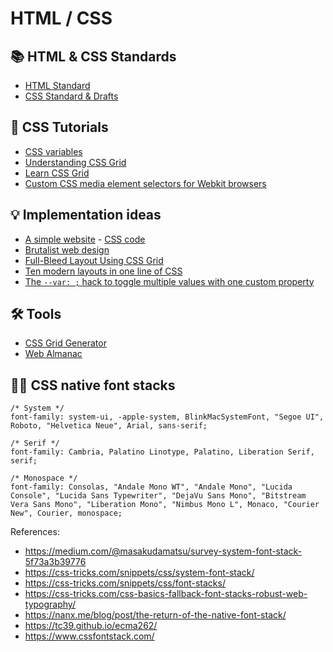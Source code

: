 # HTML / CSS

## 📚 HTML & CSS Standards

+ [HTML Standard](https://html.spec.whatwg.org/multipage/)
+ [CSS Standard & Drafts](https://www.w3.org/Style/CSS/)

## 📓 CSS Tutorials

+ [CSS variables](https://developer.mozilla.org/en-US/docs/Web/CSS/Using_CSS_variables)
+ [Understanding CSS Grid](https://www.smashingmagazine.com/2020/01/understanding-css-grid-container/)
+ [Learn CSS Grid](https://learncssgrid.com/)
+ [Custom CSS media element selectors for Webkit browsers](https://stackoverflow.com/a/33948255/2370385)

## 💡 Implementation ideas

+ [A simple website](/simple) - [CSS code](https://gist.github.com/hvianna/eaa782ca66c768c3fc90bb21d33c75cc)
+ [Brutalist web design](https://brutalist-web.design/)
+ [Full-Bleed Layout Using CSS Grid](https://joshwcomeau.com/css/full-bleed/)
+ [Ten modern layouts in one line of CSS](https://web.dev/one-line-layouts/)
+ [The `--var: ;` hack to toggle multiple values with one custom property](https://lea.verou.me/2020/10/the-var-space-hack-to-toggle-multiple-values-with-one-custom-property/)

## 🛠️ Tools

+ [CSS Grid Generator](https://cssgrid-generator.netlify.com/)
+ [Web Almanac](https://almanac.httparchive.org/)

## 👨‍💻 CSS native font stacks

```
/* System */
font-family: system-ui, -apple-system, BlinkMacSystemFont, "Segoe UI", Roboto, "Helvetica Neue", Arial, sans-serif;

/* Serif */
font-family: Cambria, Palatino Linotype, Palatino, Liberation Serif, serif;

/* Monospace */
font-family: Consolas, "Andale Mono WT", "Andale Mono", "Lucida Console", "Lucida Sans Typewriter", "DejaVu Sans Mono", "Bitstream Vera Sans Mono", "Liberation Mono", "Nimbus Mono L", Monaco, "Courier New", Courier, monospace;
```

References:
+ https://medium.com/@masakudamatsu/survey-system-font-stack-5f73a3b39776
+ https://css-tricks.com/snippets/css/system-font-stack/
+ https://css-tricks.com/snippets/css/font-stacks/
+ https://css-tricks.com/css-basics-fallback-font-stacks-robust-web-typography/
+ https://nanx.me/blog/post/the-return-of-the-native-font-stack/
+ https://tc39.github.io/ecma262/
+ https://www.cssfontstack.com/